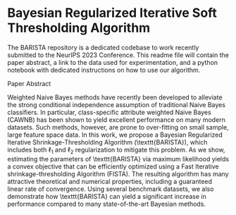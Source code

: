 # Bayesian Regularized Iterative Soft Thresholding Algorithm


The BARISTA repository is a dedicated codebase to work recently submitted to the NeurIPS 2023 Conference. This readme file will contain the paper abstract, a link to the data used for experimentation, and a python notebook with dedicated instructions on how to use our algorithm.


Paper Abstract

Weighted Naive Bayes methods have recently been developed to alleviate the strong conditional independence assumption of traditional Naive Bayes classifiers. In particular, class-specific attribute weighted Naive Bayes (CAWNB) has been shown to yield excellent performance on many modern datasets. Such methods, however, are prone to over-fitting on small sample, large feature space data. In this work, we propose a Bayesian Regularized Iterative Shrinkage-Thresholding Algorithm (\texttt{BARISTA}), which includes both $\ell_1$ and $\ell_2$ regularization to mitigate this problem. As we show, estimating the parameters of \texttt{BARISTA} via maximum likelihood yields a convex objective that can be efficiently optimized using a Fast Iterative shrinkage-thresholding Algorithm (FISTA). The resulting algorithm has many attractive theoretical and numerical properties, including a guaranteed linear rate of convergence. Using several benchmark datasets, we also demonstrate how \texttt{BARISTA} can yield a significant increase in performance compared to many state-of-the-art Bayesian methods.

